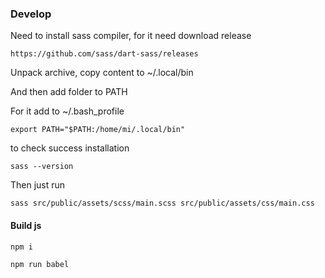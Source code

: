 ### Develop
Need to install sass compiler, for it need download release

`https://github.com/sass/dart-sass/releases`

Unpack archive, copy content to ~/.local/bin

And then add folder to PATH

For it add to ~/.bash_profile

`export PATH="$PATH:/home/mi/.local/bin"`

to check success installation

`sass --version`

Then just run

`sass src/public/assets/scss/main.scss src/public/assets/css/main.css`

#### Build js

`npm i`

`npm run babel`
